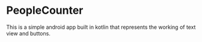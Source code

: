 # PeopleCounter
This is a simple android app built in kotlin that represents the working of text view and buttons.
